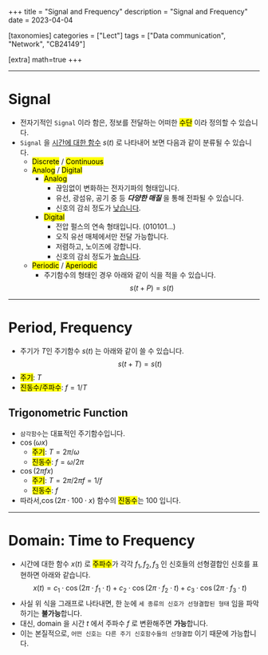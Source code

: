 +++
title = "Signal and Frequency"
description = "Signal and Frequency"
date = 2023-04-04

[taxonomies]
categories = ["Lect"]
tags = ["Data communication", "Network", "CB24149"]

[extra]
math=true
+++

---

# Signal
- 전자기적인 `Signal` 이라 함은, 정보를 전달하는 어떠한 <mark>수단</mark> 이라 정의할 수 있습니다.
- `Signal` 을 <u>시간에 대한 함수</u> $s(t)$ 로 나타내어 보면 다음과 같이 분류될 수 있습니다.
  - <mark>Discrete</mark> / <mark>Continuous</mark>
  - <mark>Analog</mark> / <mark>Digital</mark>
    - <mark>Analog</mark>
      - 끊임없이 변화하는 전자기파의 형태입니다.
      - 유선, 광섬유, 공기 중 등 ***다양한 매질*** 을 통해 전파될 수 있습니다.
      - 신호의 감쇠 정도가 <u>낮습니다</u>.
    - <mark>Digital</mark>
      - 전압 펄스의 연속 형태입니다. (010101...)
      - 오직 유선 매체에서만 전달 가능합니다.
      - 저렴하고, 노이즈에 강합니다.
      - 신호의 감쇠 정도가 <u>높습니다</u>.
  - <mark>Periodic</mark> / <mark>Aperiodic</mark>
    - 주기함수의 형태인 경우 아래와 같이 식을 적을 수 있습니다.
    $$s(t + P) = s(t)$$

---

# Period, Frequency
- 주기가 $T$인 주기함수 $s(t)$ 는 아래와 같이 쓸 수 있습니다.
$$s(t + T) = s(t)$$
- <mark>주기</mark>: $T$
- <mark>진동수/주파수</mark>: $f = {1}/{T}$

## Trigonometric Function
- `삼각함수`는 대표적인 주기함수입니다.
- $\cos(\omega x)$
  - <mark>주기</mark>: $T=2 \pi / \omega$
  - <mark>진동수</mark>: $f = {\omega}/{2 \pi}$
- $\cos(2 \pi f x)$
  - <mark>주기</mark>: $T=2 \pi / 2 \pi f = 1 / f$
  - <mark>진동수</mark>: $f$
- 따라서,$\cos(2 \pi \cdot 100 \cdot x)$ 함수의 <mark>진동수</mark>는 $100$ 입니다.

---

# Domain: Time to Frequency
- 시간에 대한 함수 $x(t)$ 로 <mark>주파수</mark>가 각각 $f_1, f_2, f_3$ 인 신호들의 선형결합인 신호를 표현하면 아래와 같습니다.
$$x(t) = c_1 \cdot \cos(2 \pi \cdot f_1 \cdot t) + c_2 \cdot \cos(2 \pi \cdot f_2 \cdot t) +c_3 \cdot \cos(2 \pi \cdot f_3 \cdot t)$$
- 사실 위 식을 그래프로 나타내면, 한 눈에 `세 종류의 신호가 선형결합된 형태` 임을 파악하기는 **불가능**합니다.
- 대신, domain 을 시간 $t$ 에서 주파수 $f$ 로 변환해주면 **가능**합니다.
- 이는 본질적으로, `어떤 신호는 다른 주기 신호함수들의 선형결합` 이기 때문에 가능합니다.
